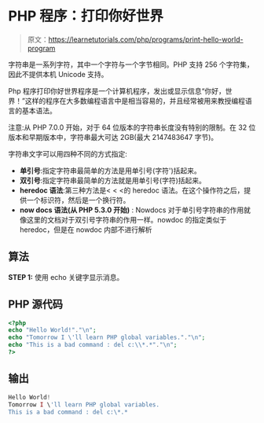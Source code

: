 # PHP 程序：打印你好世界

> 原文：<https://learnetutorials.com/php/programs/print-hello-world-program>

字符串是一系列字符，其中一个字符与一个字节相同。PHP 支持 256 个字符集，因此不提供本机 Unicode 支持。

Php 程序打印你好世界程序是一个计算机程序，发出或显示信息“你好，世界！”这样的程序在大多数编程语言中是相当容易的，并且经常被用来教授编程语言的基本语法。

注意:从 PHP 7.0.0 开始，对于 64 位版本的字符串长度没有特别的限制。在 32 位版本和早期版本中，字符串最大可达 2GB(最大 2147483647 字节)。

字符串文字可以用四种不同的方式指定:

*   **单引号**:指定字符串最简单的方法是用单引号(字符')括起来。
*   **双引号**:指定字符串最简单的方法就是用单引号(字符)括起来。
*   **heredoc 语法**:第三种方法是< < <的 heredoc 语法。在这个操作符之后，提供一个标识符，然后是一个换行符。
*   **now docs 语法(从 PHP 5.3.0 开始)** : Nowdocs 对于单引号字符串的作用就像这里的文档对于双引号字符串的作用一样。nowdoc 的指定类似于 heredoc，但是在 nowdoc 内部不进行解析

## 算法

**STEP 1:** 使用 echo 关键字显示消息。

## PHP 源代码

```php
<?php
echo "Hello World!"."\n";
echo "Tomorrow I \'ll learn PHP global variables."."\n"; 
echo "This is a bad command : del c:\\*.*"."\n"; 
?> 

```

## 输出

```php
Hello World!
Tomorrow I \'ll learn PHP global variables.
This is a bad command : del c:\*.*
```